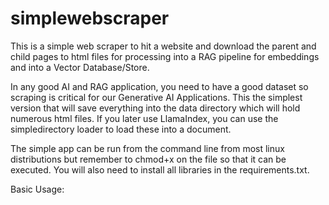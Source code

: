 # simplewebscraper
This is a simple web scraper to hit a website and download the parent and child pages to html files for processing into a RAG pipeline for embeddings and into a Vector Database/Store.

In any good AI and RAG application, you need to have a good dataset so scraping is critical for our Generative AI Applications. This the simplest version that will save everything into the data directory which will hold numerous html files. If you later use LlamaIndex, you can use the simpledirectory loader to load these into a document.

The simple app can be run from the command line from most linux distributions but remember to chmod+x on the file so that it can be executed. You will also need to install all libraries in the requirements.txt.

Basic Usage:
